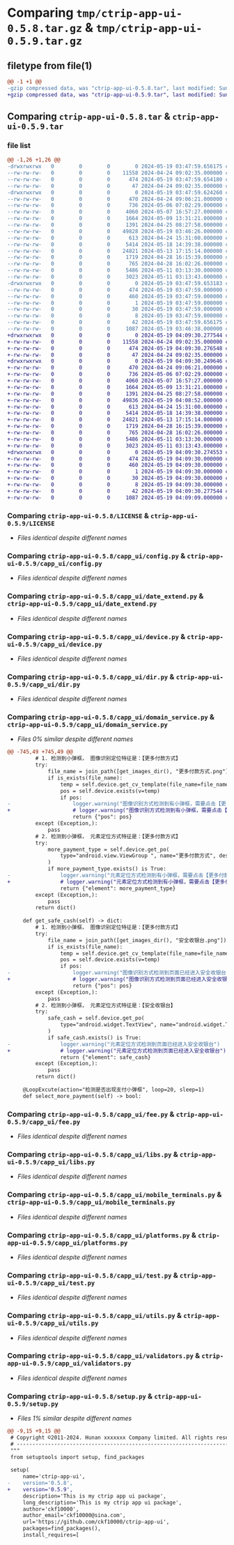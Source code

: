 # Comparing `tmp/ctrip-app-ui-0.5.8.tar.gz` & `tmp/ctrip-app-ui-0.5.9.tar.gz`

## filetype from file(1)

```diff
@@ -1 +1 @@
-gzip compressed data, was "ctrip-app-ui-0.5.8.tar", last modified: Sun May 19 03:47:59 2024, max compression
+gzip compressed data, was "ctrip-app-ui-0.5.9.tar", last modified: Sun May 19 04:09:30 2024, max compression
```

## Comparing `ctrip-app-ui-0.5.8.tar` & `ctrip-app-ui-0.5.9.tar`

### file list

```diff
@@ -1,26 +1,26 @@
-drwxrwxrwx   0        0        0        0 2024-05-19 03:47:59.656175 ctrip-app-ui-0.5.8/
--rw-rw-rw-   0        0        0    11558 2024-04-24 09:02:35.000000 ctrip-app-ui-0.5.8/LICENSE
--rw-rw-rw-   0        0        0      474 2024-05-19 03:47:59.654180 ctrip-app-ui-0.5.8/PKG-INFO
--rw-rw-rw-   0        0        0       47 2024-04-24 09:02:35.000000 ctrip-app-ui-0.5.8/README.md
-drwxrwxrwx   0        0        0        0 2024-05-19 03:47:59.624260 ctrip-app-ui-0.5.8/capp_ui/
--rw-rw-rw-   0        0        0      470 2024-04-24 09:06:21.000000 ctrip-app-ui-0.5.8/capp_ui/__init__.py
--rw-rw-rw-   0        0        0      736 2024-05-06 07:02:29.000000 ctrip-app-ui-0.5.8/capp_ui/config.py
--rw-rw-rw-   0        0        0     4060 2024-05-07 16:57:27.000000 ctrip-app-ui-0.5.8/capp_ui/date_extend.py
--rw-rw-rw-   0        0        0     1664 2024-05-09 13:31:21.000000 ctrip-app-ui-0.5.8/capp_ui/device.py
--rw-rw-rw-   0        0        0     1391 2024-04-25 08:27:58.000000 ctrip-app-ui-0.5.8/capp_ui/dir.py
--rw-rw-rw-   0        0        0    49828 2024-05-19 03:46:26.000000 ctrip-app-ui-0.5.8/capp_ui/domain_service.py
--rw-rw-rw-   0        0        0      613 2024-04-24 15:31:00.000000 ctrip-app-ui-0.5.8/capp_ui/fee.py
--rw-rw-rw-   0        0        0     5414 2024-05-18 14:39:38.000000 ctrip-app-ui-0.5.8/capp_ui/libs.py
--rw-rw-rw-   0        0        0    24821 2024-05-13 17:15:14.000000 ctrip-app-ui-0.5.8/capp_ui/mobile_terminals.py
--rw-rw-rw-   0        0        0     1719 2024-04-28 16:15:39.000000 ctrip-app-ui-0.5.8/capp_ui/platforms.py
--rw-rw-rw-   0        0        0      765 2024-04-28 16:02:26.000000 ctrip-app-ui-0.5.8/capp_ui/test.py
--rw-rw-rw-   0        0        0     5486 2024-05-11 03:13:30.000000 ctrip-app-ui-0.5.8/capp_ui/utils.py
--rw-rw-rw-   0        0        0     3023 2024-05-11 03:13:43.000000 ctrip-app-ui-0.5.8/capp_ui/validators.py
-drwxrwxrwx   0        0        0        0 2024-05-19 03:47:59.653183 ctrip-app-ui-0.5.8/ctrip_app_ui.egg-info/
--rw-rw-rw-   0        0        0      474 2024-05-19 03:47:59.000000 ctrip-app-ui-0.5.8/ctrip_app_ui.egg-info/PKG-INFO
--rw-rw-rw-   0        0        0      460 2024-05-19 03:47:59.000000 ctrip-app-ui-0.5.8/ctrip_app_ui.egg-info/SOURCES.txt
--rw-rw-rw-   0        0        0        1 2024-05-19 03:47:59.000000 ctrip-app-ui-0.5.8/ctrip_app_ui.egg-info/dependency_links.txt
--rw-rw-rw-   0        0        0       30 2024-05-19 03:47:59.000000 ctrip-app-ui-0.5.8/ctrip_app_ui.egg-info/requires.txt
--rw-rw-rw-   0        0        0        8 2024-05-19 03:47:59.000000 ctrip-app-ui-0.5.8/ctrip_app_ui.egg-info/top_level.txt
--rw-rw-rw-   0        0        0       42 2024-05-19 03:47:59.656175 ctrip-app-ui-0.5.8/setup.cfg
--rw-rw-rw-   0        0        0     1087 2024-05-19 03:46:38.000000 ctrip-app-ui-0.5.8/setup.py
+drwxrwxrwx   0        0        0        0 2024-05-19 04:09:30.277544 ctrip-app-ui-0.5.9/
+-rw-rw-rw-   0        0        0    11558 2024-04-24 09:02:35.000000 ctrip-app-ui-0.5.9/LICENSE
+-rw-rw-rw-   0        0        0      474 2024-05-19 04:09:30.276548 ctrip-app-ui-0.5.9/PKG-INFO
+-rw-rw-rw-   0        0        0       47 2024-04-24 09:02:35.000000 ctrip-app-ui-0.5.9/README.md
+drwxrwxrwx   0        0        0        0 2024-05-19 04:09:30.249646 ctrip-app-ui-0.5.9/capp_ui/
+-rw-rw-rw-   0        0        0      470 2024-04-24 09:06:21.000000 ctrip-app-ui-0.5.9/capp_ui/__init__.py
+-rw-rw-rw-   0        0        0      736 2024-05-06 07:02:29.000000 ctrip-app-ui-0.5.9/capp_ui/config.py
+-rw-rw-rw-   0        0        0     4060 2024-05-07 16:57:27.000000 ctrip-app-ui-0.5.9/capp_ui/date_extend.py
+-rw-rw-rw-   0        0        0     1664 2024-05-09 13:31:21.000000 ctrip-app-ui-0.5.9/capp_ui/device.py
+-rw-rw-rw-   0        0        0     1391 2024-04-25 08:27:58.000000 ctrip-app-ui-0.5.9/capp_ui/dir.py
+-rw-rw-rw-   0        0        0    49836 2024-05-19 04:08:52.000000 ctrip-app-ui-0.5.9/capp_ui/domain_service.py
+-rw-rw-rw-   0        0        0      613 2024-04-24 15:31:00.000000 ctrip-app-ui-0.5.9/capp_ui/fee.py
+-rw-rw-rw-   0        0        0     5414 2024-05-18 14:39:38.000000 ctrip-app-ui-0.5.9/capp_ui/libs.py
+-rw-rw-rw-   0        0        0    24821 2024-05-13 17:15:14.000000 ctrip-app-ui-0.5.9/capp_ui/mobile_terminals.py
+-rw-rw-rw-   0        0        0     1719 2024-04-28 16:15:39.000000 ctrip-app-ui-0.5.9/capp_ui/platforms.py
+-rw-rw-rw-   0        0        0      765 2024-04-28 16:02:26.000000 ctrip-app-ui-0.5.9/capp_ui/test.py
+-rw-rw-rw-   0        0        0     5486 2024-05-11 03:13:30.000000 ctrip-app-ui-0.5.9/capp_ui/utils.py
+-rw-rw-rw-   0        0        0     3023 2024-05-11 03:13:43.000000 ctrip-app-ui-0.5.9/capp_ui/validators.py
+drwxrwxrwx   0        0        0        0 2024-05-19 04:09:30.274553 ctrip-app-ui-0.5.9/ctrip_app_ui.egg-info/
+-rw-rw-rw-   0        0        0      474 2024-05-19 04:09:30.000000 ctrip-app-ui-0.5.9/ctrip_app_ui.egg-info/PKG-INFO
+-rw-rw-rw-   0        0        0      460 2024-05-19 04:09:30.000000 ctrip-app-ui-0.5.9/ctrip_app_ui.egg-info/SOURCES.txt
+-rw-rw-rw-   0        0        0        1 2024-05-19 04:09:30.000000 ctrip-app-ui-0.5.9/ctrip_app_ui.egg-info/dependency_links.txt
+-rw-rw-rw-   0        0        0       30 2024-05-19 04:09:30.000000 ctrip-app-ui-0.5.9/ctrip_app_ui.egg-info/requires.txt
+-rw-rw-rw-   0        0        0        8 2024-05-19 04:09:30.000000 ctrip-app-ui-0.5.9/ctrip_app_ui.egg-info/top_level.txt
+-rw-rw-rw-   0        0        0       42 2024-05-19 04:09:30.277544 ctrip-app-ui-0.5.9/setup.cfg
+-rw-rw-rw-   0        0        0     1087 2024-05-19 04:09:09.000000 ctrip-app-ui-0.5.9/setup.py
```

### Comparing `ctrip-app-ui-0.5.8/LICENSE` & `ctrip-app-ui-0.5.9/LICENSE`

 * *Files identical despite different names*

### Comparing `ctrip-app-ui-0.5.8/capp_ui/config.py` & `ctrip-app-ui-0.5.9/capp_ui/config.py`

 * *Files identical despite different names*

### Comparing `ctrip-app-ui-0.5.8/capp_ui/date_extend.py` & `ctrip-app-ui-0.5.9/capp_ui/date_extend.py`

 * *Files identical despite different names*

### Comparing `ctrip-app-ui-0.5.8/capp_ui/device.py` & `ctrip-app-ui-0.5.9/capp_ui/device.py`

 * *Files identical despite different names*

### Comparing `ctrip-app-ui-0.5.8/capp_ui/dir.py` & `ctrip-app-ui-0.5.9/capp_ui/dir.py`

 * *Files identical despite different names*

### Comparing `ctrip-app-ui-0.5.8/capp_ui/domain_service.py` & `ctrip-app-ui-0.5.9/capp_ui/domain_service.py`

 * *Files 0% similar despite different names*

```diff
@@ -745,49 +745,49 @@
         # 1. 检测到小弹框， 图像识别定位特征是：【更多付款方式】
         try:
             file_name = join_path([get_images_dir(), "更多付款方式.png"])
             if is_exists(file_name):
                 temp = self.device.get_cv_template(file_name=file_name, threshold=0.9)
                 pos = self.device.exists(v=temp)
                 if pos:
-                    logger.warning("图像识别方式检测到有小弹框，需要点击【更多付款方式】")
+                    # logger.warning("图像识别方式检测到有小弹框，需要点击【更多付款方式】")
                     return {"pos": pos}
         except (Exception,):
             pass
         # 2. 检测到小弹框， 元素定位方式特征是：【更多付款方式】
         try:
             more_payment_type = self.device.get_po(
                 type="android.view.ViewGroup ", name="更多付款方式", desc="更多付款方式"
             )
             if more_payment_type.exists() is True:
-                logger.warning("元素定位方式检测到有小弹框，需要点击【更多付款方式】")
+                # logger.warning("元素定位方式检测到有小弹框，需要点击【更多付款方式】")
                 return {"element": more_payment_type}
         except (Exception,):
             pass
         return dict()
 
     def get_safe_cash(self) -> dict:
         # 1. 检测到小弹框， 图像识别定位特征是：【更多付款方式】
         try:
             file_name = join_path([get_images_dir(), "安全收银台.png"])
             if is_exists(file_name):
                 temp = self.device.get_cv_template(file_name=file_name, threshold=0.9)
                 pos = self.device.exists(v=temp)
                 if pos:
-                    logger.warning("图像识别方式检测到页面已经进入安全收银台")
+                    # logger.warning("图像识别方式检测到页面已经进入安全收银台")
                     return {"pos": pos}
         except (Exception,):
             pass
         # 2. 检测到小弹框， 元素定位方式特征是：【安全收银台】
         try:
             safe_cash = self.device.get_po(
                 type="android.widget.TextView", name="android.widget.TextView", text="安全收银台"
             )
             if safe_cash.exists() is True:
-                logger.warning("元素定位方式检测到页面已经进入安全收银台")
+                # logger.warning("元素定位方式检测到页面已经进入安全收银台")
                 return {"element": safe_cash}
         except (Exception,):
             pass
         return dict()
 
     @LoopExcute(action="检测是否出现支付小弹框", loop=20, sleep=1)
     def select_more_payment(self) -> bool:
```

### Comparing `ctrip-app-ui-0.5.8/capp_ui/fee.py` & `ctrip-app-ui-0.5.9/capp_ui/fee.py`

 * *Files identical despite different names*

### Comparing `ctrip-app-ui-0.5.8/capp_ui/libs.py` & `ctrip-app-ui-0.5.9/capp_ui/libs.py`

 * *Files identical despite different names*

### Comparing `ctrip-app-ui-0.5.8/capp_ui/mobile_terminals.py` & `ctrip-app-ui-0.5.9/capp_ui/mobile_terminals.py`

 * *Files identical despite different names*

### Comparing `ctrip-app-ui-0.5.8/capp_ui/platforms.py` & `ctrip-app-ui-0.5.9/capp_ui/platforms.py`

 * *Files identical despite different names*

### Comparing `ctrip-app-ui-0.5.8/capp_ui/test.py` & `ctrip-app-ui-0.5.9/capp_ui/test.py`

 * *Files identical despite different names*

### Comparing `ctrip-app-ui-0.5.8/capp_ui/utils.py` & `ctrip-app-ui-0.5.9/capp_ui/utils.py`

 * *Files identical despite different names*

### Comparing `ctrip-app-ui-0.5.8/capp_ui/validators.py` & `ctrip-app-ui-0.5.9/capp_ui/validators.py`

 * *Files identical despite different names*

### Comparing `ctrip-app-ui-0.5.8/setup.py` & `ctrip-app-ui-0.5.9/setup.py`

 * *Files 1% similar despite different names*

```diff
@@ -9,15 +9,15 @@
 # Copyright ©2011-2024. Hunan xxxxxxx Company limited. All rights reserved.
 # ---------------------------------------------------------------------------------------------------------
 """
 from setuptools import setup, find_packages
 
 setup(
     name='ctrip-app-ui',
-    version='0.5.8',
+    version='0.5.9',
     description='This is my ctrip app ui package',
     long_description='This is my ctrip app ui package',
     author='ckf10000',
     author_email='ckf10000@sina.com',
     url='https://github.com/ckf10000/ctrip-app-ui',
     packages=find_packages(),
     install_requires=[
```

